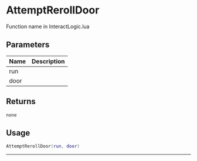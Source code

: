 # AttemptRerollDoor

Function name in InteractLogic.lua

## Parameters

| Name | Description |
| ---- | ----------- |
| run  |             |
| door |             |

## Returns

`none`

## Usage

```lua
AttemptRerollDoor(run, door)
```

---
